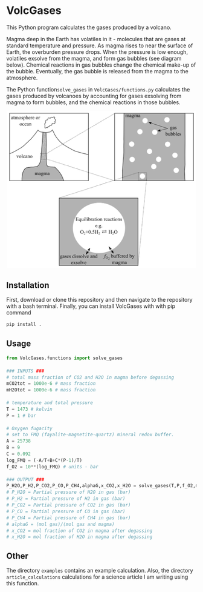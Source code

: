 # VolcGases
This Python program calculates the gases produced by a volcano.

Magma deep in the Earth has volatiles in it - molecules that are gases at standard temperature and pressure. As magma rises to near the surface of Earth, the overburden pressure drops. When the pressure is low enough, volatiles exsolve from the magma, and form gas bubbles (see diagram below). Chemical reactions in gas bubbles change the chemical make-up of the bubble. Eventually, the gas bubble is released from the magma to the atmosphere.

The Python function```solve_gases``` in ```VolcGases/functions.py``` calculates the gases produced by volcanoes by accounting for gases exsolving from magma to form bubbles, and the chemical reactions in those bubbles.

<p align="center">
  <img src="images/diagram.jpg" alt="Diagram" width="500"/>
</p>

## Installation
First, download or clone this repository and then navigate to the repository with a bash terminal. Finally, you can install VolcGases with with pip command
```bash
pip install .
```

## Usage
```python
from VolcGases.functions import solve_gases

### INPUTS ###
# total mass fraction of CO2 and H2O in magma before degassing
mCO2tot = 1000e-6 # mass fraction
mH2Otot = 1000e-6 # mass fraction

# temperature and total pressure
T = 1473 # kelvin
P = 1 # bar

# Oxygen fugacity
# set to FMQ (fayalite-magnetite-quartz) mineral redox buffer.
A = 25738
B = 9
C = 0.092
log_FMQ = (-A/T+B+C*(P-1)/T)
f_O2 = 10**(log_FMQ) # units - bar

### OUTPUT ###
P_H2O,P_H2,P_CO2,P_CO,P_CH4,alphaG,x_CO2,x_H2O = solve_gases(T,P,f_O2,mCO2tot,mH2Otot)
# P_H2O = Partial pressure of H2O in gas (bar)
# P_H2 = Partial pressure of H2 in gas (bar)
# P_CO2 = Partial pressure of CO2 in gas (bar)
# P_CO = Partial pressure of CO in gas (bar)
# P_CH4 = Partial pressure of CH4 in gas (bar)
# alphaG = (mol gas)/(mol gas and magma)
# x_CO2 = mol fraction of CO2 in magma after degassing
# x_H2O = mol fraction of H2O in magma after degassing
```

## Other

The directory `examples` contains an example calculation. Also, the directory `article_calculations` calculations for a science article I am writing using this function.
